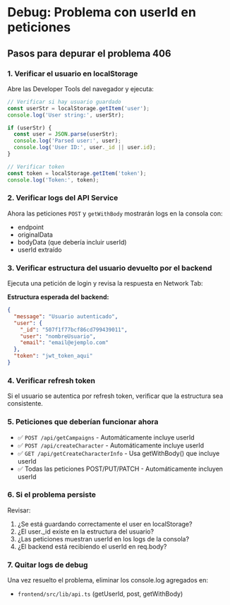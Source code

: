 # Debug: Problema con userId en peticiones

## Pasos para depurar el problema 406

### 1. Verificar el usuario en localStorage

Abre las Developer Tools del navegador y ejecuta:

```javascript
// Verificar si hay usuario guardado
const userStr = localStorage.getItem('user');
console.log('User string:', userStr);

if (userStr) {
  const user = JSON.parse(userStr);
  console.log('Parsed user:', user);
  console.log('User ID:', user._id || user.id);
}

// Verificar token
const token = localStorage.getItem('token');
console.log('Token:', token);
```

### 2. Verificar logs del API Service

Ahora las peticiones `POST` y `getWithBody` mostrarán logs en la consola con:
- endpoint
- originalData
- bodyData (que debería incluir userId)
- userId extraído

### 3. Verificar estructura del usuario devuelto por el backend

Ejecuta una petición de login y revisa la respuesta en Network Tab:

**Estructura esperada del backend:**
```json
{
  "message": "Usuario autenticado",
  "user": {
    "_id": "507f1f77bcf86cd799439011",
    "user": "nombreUsuario",
    "email": "email@ejemplo.com"
  },
  "token": "jwt_token_aqui"
}
```

### 4. Verificar refresh token

Si el usuario se autentica por refresh token, verificar que la estructura sea consistente.

### 5. Peticiones que deberían funcionar ahora

- ✅ `POST /api/getCampaigns` - Automáticamente incluye userId
- ✅ `POST /api/createCharacter` - Automáticamente incluye userId  
- ✅ `GET /api/getCreateCharacterInfo` - Usa getWithBody() que incluye userId
- ✅ Todas las peticiones POST/PUT/PATCH - Automáticamente incluyen userId

### 6. Si el problema persiste

Revisar:
1. ¿Se está guardando correctamente el user en localStorage?
2. ¿El user._id existe en la estructura del usuario?
3. ¿Las peticiones muestran userId en los logs de la consola?
4. ¿El backend está recibiendo el userId en req.body?

### 7. Quitar logs de debug

Una vez resuelto el problema, eliminar los console.log agregados en:
- `frontend/src/lib/api.ts` (getUserId, post, getWithBody)
